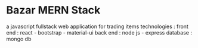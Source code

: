 # Bazar MERN Stack
a javascript fullstack web application for trading items
technologies : 
front end : react - bootstrap - material-ui
back end : node js - express
database : mongo db
